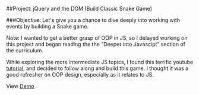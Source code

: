 ##Project: jQuery and the DOM (Build Classic Snake Game)

###Objective: 
Let's give you a chance to dive deeply into working with events by building a Snake game.

Note: I wanted to get a better grasp of OOP in JS, so I delayed working on this project and began reading the the "Deeper into Javascipt" section of the curriculum. 

While exploring the more intermediate JS topics, I found this terrific youtube [tutorial](https://www.youtube.com/watch?v=uU5YPIvJ24Y), and decided to follow along and build this game. I thought it was a good refresher on OOP design, especially as it relates to JS.

View [Demo](http://jsfiddle.net/Jberczel/xvEt5/)